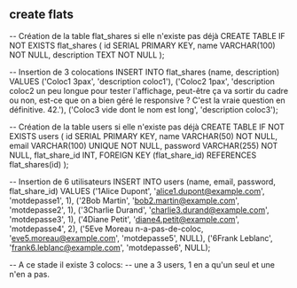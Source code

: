 ## create flats

-- Création de la table flat_shares si elle n'existe pas déjà
CREATE TABLE IF NOT EXISTS flat_shares (
    id SERIAL PRIMARY KEY,
    name VARCHAR(100) NOT NULL,
    description TEXT NOT NULL
);

-- Insertion de 3 colocations
INSERT INTO flat_shares (name, description) VALUES
('Coloc1 3pax', 'description coloc1'),
('Coloc2 1pax', 'description coloc2 un peu longue pour tester l'affichage, peut-être ça va sortir du cadre ou non, est-ce que on a bien géré le responsive ? C'est la vraie question en définitive. 42.'),
('Coloc3 vide dont le nom est long', 'description coloc3');

-- Création de la table users si elle n'existe pas déjà
CREATE TABLE IF NOT EXISTS users (
    id SERIAL PRIMARY KEY,
    name VARCHAR(50) NOT NULL,
    email VARCHAR(100) UNIQUE NOT NULL,
    password VARCHAR(255) NOT NULL,
    flat_share_id INT,
    FOREIGN KEY (flat_share_id) REFERENCES flat_shares(id)
);

-- Insertion de 6 utilisateurs
INSERT INTO users (name, email, password, flat_share_id) VALUES
('1Alice Dupont', 'alice1.dupont@example.com', 'motdepasse1', 1),
('2Bob Martin', 'bob2.martin@example.com', 'motdepasse2', 1),
('3Charlie Durand', 'charlie3.durand@example.com', 'motdepasse3', 1),
('4Diane Petit', 'diane4.petit@example.com', 'motdepasse4', 2),
('5Eve Moreau n-a-pas-de-coloc, 'eve5.moreau@example.com', 'motdepasse5', NULL),
('6Frank Leblanc', 'frank6.leblanc@example.com', 'motdepasse6', NULL);

-- A ce stade il existe 3 colocs:
-- une a 3 users, 1 en a qu'un seul et une n'en a pas.